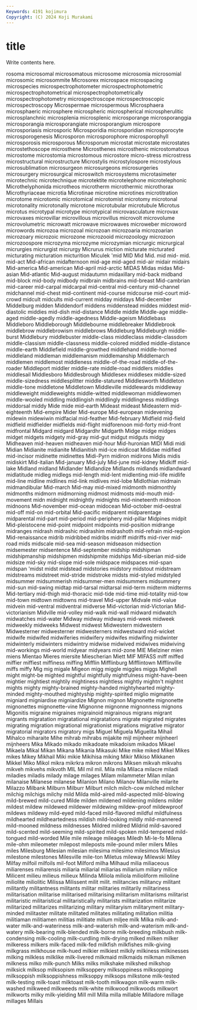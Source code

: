 ```yaml
---
Keywords: 4191 kojimura
Copyright: (C) 2024 Koji Murakami
---
```


# title

Write contents here.



rosoma microsomal microsomatous microsome microsomia microsomial microsomic microsommite Microsorex
microspace microspacing microspecies microspectrophotometer microspectrophotometric microspectrophotometrical microspectrophotometrically microspectrophotometry microspectroscope microspectroscopic
microspectroscopy Microspermae microspermous Microsphaera microsphaeric microsphere microspheric microspherical microspherulitic microsplanchnic
microsplenia microsplenic microsporange microsporanggia microsporangia microsporangiate microsporangium microspore microsporiasis microsporic
Microsporidia microsporidian microsporocyte microsporogenesis Microsporon microsporophore microsporophyll microsporosis microsporous Microsporum
microstat microstate microstates microstethoscope microsthene Microsthenes microsthenic microstomatous microstome microstomia
microstomous microstore micro-stress microstress microstructural microstructure Microstylis microstylospore microstylous microsublimation
microsurgeon microsurgeons microsurgeries microsurgery microsurgical microswitch microsystems microtasimeter microtechnic microtechnique
microtektite microtelephone microtelephonic Microthelyphonida microtheos microtherm microthermic microthorax Microthyriaceae microtia
Microtinae microtine microtines microtitration microtome microtomic microtomical microtomist microtomy microtonal
microtonality microtonally microtone microtubular microtubule Microtus microtus microtypal microtype microtypical
microvasculature microvax microvaxes microvillar microvillous microvillus microvolt microvolume microvolumetric microwatt
microwave microwaves microweber microword microwords microzoa microzoal microzoan microzoaria microzoarian
microzoary microzoic microzone microzooid microzoology microzoon microzoospore microzyma microzyme microzymian
micrurgic micrurgical micrurgies micrurgist micrurgy Micrurus miction micturate micturated micturating
micturation micturition Miculek 'mid MID Mid Mid. mid mid- mid.
mid-act Mid-african midafternoon mid-age mid-aged mid-air midair midairs Mid-america Mid-american
Mid-april mid-arctic MIDAS Midas midas Mid-asian Mid-atlantic Mid-august midautumn midaxillary
mid-back midband mid-block mid-body midbody midbrain midbrains mid-breast Mid-cambrian mid-career
mid-carpal midcarpal mid-central mid-century mid-channel midchannel mid-chest mid-continent mid-course midcourse
mid-court mid-crowd midcult midcults mid-current midday middays Mid-december Middelburg midden
Middendorf middens middenstead middes middest mid-diastolic middies mid-dish mid-distance Middle
middle Middle-age middle-aged middle-agedly middle-agedness Middle-ageism Middlebass Middleboro Middleborough Middlebourne
middlebreaker Middlebrook middlebrow middlebrowism middlebrows Middleburg Middleburgh middle-burst Middlebury middlebuster
middle-class middleclass middle-classdom middle-classism middle-classness middle-colored middled middle-distance middle-earth Middlefield
middle-growthed middlehand middle-horned middleland middleman middlemanism middlemanship Middlemarch middlemen middlemost
middleness middle-of-the-road middle-of-the-roader Middleport middler middle-rate middle-road middlers middles middlesail
Middlesboro Middlesbrough Middlesex middlesex middle-sized middle-sizedness middlesplitter middle-statured Middlesworth Middleton
middle-tone middletone Middletown Middleville middlewards middleway middleweight middleweights middle-witted middlewoman
middlewomen middle-wooled middling middlingish middlingly middlingness middlings middorsal middy Mide
mide mid-earth Mideast mideast Mideastern mid-eighteenth Mid-empire Mider Mid-europe Mid-european
midevening midewin midewiwin midfacial mid-feather Mid-february Midfield mid-field midfield midfielder
midfields mid-flight midforenoon mid-forty mid-front midfrontal Midgard midgard Midgardhr Midgarth
Midge midge midges midget midgets midgety mid-gray mid-gut midgut midguts
midgy Midheaven mid-heaven midheaven mid-hour Mid-huronian MIDI Midi midi Midian
Midianite midianite Midianitish mid-ice midicoat Mididae midified mid-incisor midinette midinettes
Midi-Pyrn midiron midirons Midis midis midiskirt Mid-italian Mid-january Mid-july Mid-june
mid-kidney Midkiff mid-lake Midland midland Midlander Midlandize Midlands midlands midlandward
midlatitude midleg midlegs mid-length mid-lent midlenting mid-life midlife mid-line midline
midlines mid-link midlives mid-lobe Midlothian midmain midmandibular Mid-march Mid-may mid-mixed
midmonth midmonthly midmonths midmorn midmorning midmost midmosts mid-mouth mid-movement midn
midnight midnightly midnights mid-nineteenth midnoon midnoons Mid-november mid-ocean midocean Mid-october
mid-oestral mid-off mid-on mid-orbital Mid-pacific midparent midparentage midparental mid-part mid-period
mid-periphery mid-pillar Midpines midpit Mid-pleistocene mid-point midpoint midpoints mid-position midrange
midranges midrash midrashic midrashim midrashoth mid-refrain mid-region Mid-renaissance midrib midribbed
midribs midriff midriffs mid-river mid-road mids midscale mid-sea mid-season midseason
midsection midsemester midsentence Mid-september midship midshipman midshipmanship midshipmen midshipmite midships
Mid-siberian mid-side midsize mid-sky mid-slope mid-sole midspace midspaces mid-span midspan
'midst midst midstead midstories midstory midstout midstream midstreams midstreet mid-stride
midstroke midsts mid-styled midstyled midsummer midsummerish midsummer-men midsummers midsummery mid-sun
mid-swing midtap mid-tarsal midtarsal mid-term midterm midterms Mid-tertiary mid-thigh mid-thoracic
mid-tide mid-time mid-totality mid-tow mid-town midtown midtowns mid-travel Mid-upper Midvale
mid-value midvein mid-ventral midventral midverse Mid-victorian mid-Victorian Mid-victorianism Midville mid-volley
mid-walk mid-wall midward midwatch midwatches mid-water Midway midway midways mid-week
midweek midweekly midweeks Midwest midwest Midwestern midwestern Midwesterner midwesterner midwesterners
midwestward mid-wicket midwife midwifed midwiferies midwifery midwifes midwifing midwinter midwinterly
midwinters midwintry midwise midwived midwives midwiving mid-workings mid-world midyear midyears
mid-zone MIE Mielziner mien miens Mientao Mieres miersite Miescherian Miett
MIF MIFASS miff miffed miffier miffiest miffiness miffing Mifflin Mifflinburg
Mifflintown Mifflinville miffs miffy Mig mig migale Migeon migg miggle
miggles miggs Mighell might might-be mighted mightful mightfully mightfulness might-have-been
mightier mightiest mightily mightiness mightless mightly mightn't mightnt mights mighty
mighty-brained mighty-handed mightyhearted mighty-minded mighty-mouthed mightyship mighty-spirited miglio migmatite migniard
migniardise migniardize Mignon mignon Mignonette mignonette mignonettes mignonette-vine Mignonne mignonne
mignonness mignons Migonitis migraine migraines migrainoid migrainous migrans migrant migrants
migratation migratational migratations migrate migrated migrates migrating migration migrational migrationist
migrations migrative migrator migratorial migrators migratory migs Miguel Miguela Miguelita
Mihail Mihalco miharaite Mihe mihrab mihrabs mijakite mijl mijnheer mijnheerl
mijnheers Mika Mikado mikado mikadoate mikadoism mikados Mikael Mikaela Mikal
Mikan Mikana Mikania Mikasuki Mike mike miked Mikel Mikes mikes
Mikey Mikhail Miki mikie Mikihisa miking Mikir Mikiso Mikkanen Mikkel
Miko Mikol mikra mikrkra mikron mikrons Miksen mikvah mikvahs mikveh
mikvehs mikvoth MIL Mil mil mil. Mila mila Milaca milacre
miladi miladies miladis milady milage milages Milam milammeter Milan milan
milanaise Milanese milanese Milanion Milano Milanov Milanville milarite Milazzo Milbank
Milburn Milburr Milburt milch milch-cow milched milcher milchig milchigs milchy
mild Milda mild-aired mild-aspected mild-blowing mild-brewed mild-cured Milde milden mildened
mildening mildens milder mildest mildew mildewed mildewer mildewing mildew-proof mildewproof
mildews mildewy mild-eyed mild-faced mild-flavored mildful mildfulness mildhearted mildheartedness mildish
mild-looking mildly mild-mannered mild-mooned mildness mildnesses Mildred mildred Mildrid mild-savored
mild-scented mild-seeming mild-spirited mild-spoken mild-tempered mild-tongued mild-worded Mile mile mileage
mileages Miledh Mi-le-fo Milena mile-ohm mileometer milepost mileposts mile-pound miler
milers Miles miles Milesburg Milesian milesian milesima milesimo milesimos Milesius
milestone milestones Milesville mile-ton Miletus mileway Milewski Miley Milfay milfoil
milfoils mil-foot Milford milha Milhaud milia miliaceous miliarenses miliarensis miliaria
miliarial miliarias miliarium miliary milice Milicent milieu milieus milieux Milinda
Miliola miliola milioliform milioline miliolite miliolitic Milissa Milissent milit milit.
militancies militancy militant militantly militantness militants militar militaries militarily militariness
militarisation militarise militarised militarising militarism militarisms militarist militaristic militaristical militaristically
militarists militarization militarize militarized militarizes militarizing military militaryism militaryment military-minded
militaster militate militated militates militating militation militia militiaman militiamen militias
militiate milium miljee milk Milka milk-and-water milk-and-wateriness milk-and-waterish milk-and-waterism milk-and-watery
milk-bearing milk-blended milk-borne milk-breeding milkbush milk-condensing milk-cooling milk-curdling milk-drying milked
milken milker milkeress milkers milk-faced milk-fed milkfish milkfishes milk-giving milkgrass
milkhouse milk-hued milkier milkiest milkily milkiness milkinesses milking milkless milklike
milk-livered milkmaid milkmaids milkman milkmen milkness milko milk-punch Milks milks
milkshake milkshed milkshop milksick milksop milksopism milksoppery milksoppiness milksopping milksoppish
milksoppishness milksoppy milksops milkstone milk-tested milk-testing milk-toast milktoast milk-tooth milkwagon
milk-warm milk-washed milkweed milkweeds milk-white milkwood milkwoods milkwort milkworts milky
milk-yielding Mill mill Milla milla millable Milladore millage millages Millais
